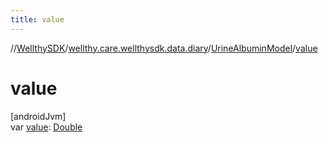 ```yaml
---
title: value
---
```

//[WellthySDK](../../../index.html)/[wellthy.care.wellthysdk.data.diary](../index.html)/[UrineAlbuminModel](index.html)/[value](value.html)



# value



[androidJvm]\
var [value](value.html): [Double](https://kotlinlang.org/api/latest/jvm/stdlib/kotlin/-double/index.html)




